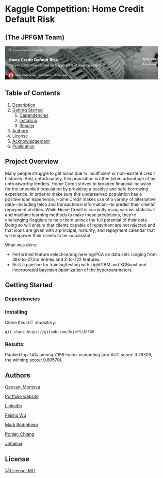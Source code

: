 # Kaggle Competition: Home Credit Default Risk 
## (The JPFGM Team)

![Intro Pic](assets/title.png)

## Table of Contents
1. [Description](#project_overview)
2. [Getting Started](#getting_started)
	1. [Dependencies](#dependencies)
	2. [Installing](#installing)
	3. [Results](#executing)
3. [Authors](#authors)
4. [License](#license)
5. [Acknowledgement](#acknowledgement)
6. [Publication](#published)

<a name="project_overview"></a>
## Project Overview

Many people struggle to get loans due to insufficient or non-existent credit histories. And, unfortunately, this population is often taken advantage of by untrustworthy lenders.
Home Credit strives to broaden financial inclusion for the unbanked population by providing a positive and safe borrowing experience. In order to make sure this underserved population has a positive loan experience, Home Credit makes use of a variety of alternative data--including telco and transactional information--to predict their clients' repayment abilities.
While Home Credit is currently using various statistical and machine learning methods to make these predictions, they're challenging Kagglers to help them unlock the full potential of their data. Doing so will ensure that clients capable of repayment are not rejected and that loans are given with a principal, maturity, and repayment calendar that will empower their clients to be successful.

What was done:

* Performed feature selection/engineering/PCA on data sets ranging from 48k-to-27.3m entries and 2-to-122 features. 
* Built a pipeline for training/testing with LightGBM and XGBoost and incorporated bayesian optimization of the hyperparameters.

<a name="getting_started"></a>
## Getting Started

<a name="dependencies"></a>
### Dependencies


<a name="installing"></a>
### Installing
Clone this GIT repository:
```
git clone https://github.com/JojoYY/JPFGM
```
<a name="executing"></a>
### Results:
Ranked top-14% among 7,198 teams competing (our AUC score: 0.79309, the winning score: 0.80570).


<a name="authors"></a>
## Authors

[Geovani Montoya](https://github.com/geovani-montoya)

[Portfolio website](https://geovani-montoya.github.io)

[LinkedIn](https://www.linkedin.com/in/geovani-montoya/)

[Feishu Wu](https://github.com/FeishuWu)

[Mark Rodighiero](https://www.linkedin.com/in/mark-rodighiero-5b923313/)

[Ponien Chiang](https://github.com/ponienchiang)

[Johanna](https://github.com/JojoYY)





<a name="license"></a>
## License
[![License: MIT](https://img.shields.io/badge/License-MIT-yellow.svg)](https://opensource.org/licenses/MIT)



